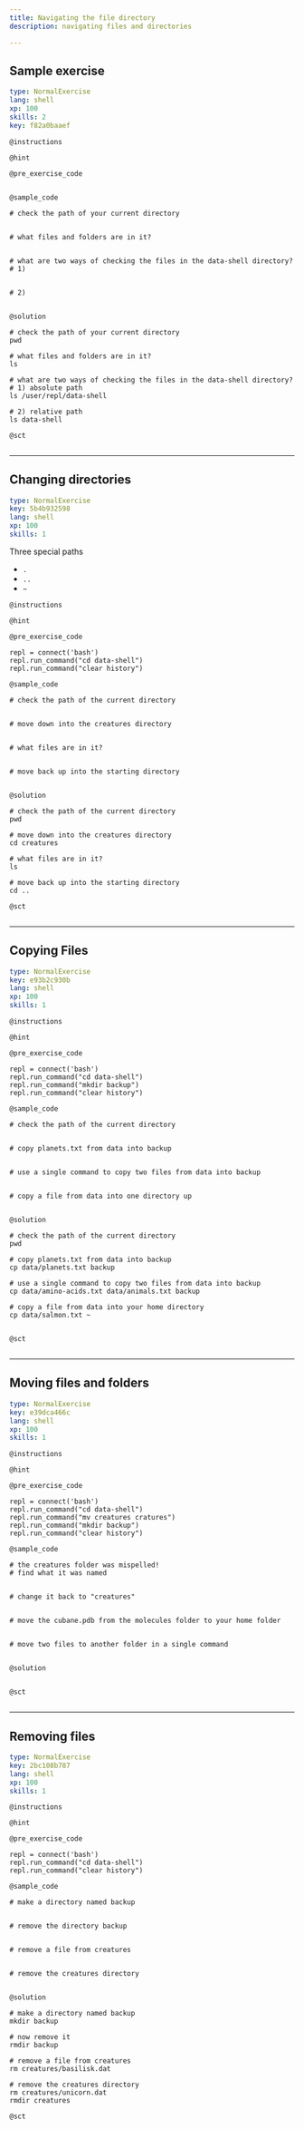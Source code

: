 ```yaml
---
title: Navigating the file directory
description: navigating files and directories

---
```

## Sample exercise

```yaml
type: NormalExercise
lang: shell
xp: 100
skills: 2
key: f82a0baaef
```


`@instructions`

`@hint`

`@pre_exercise_code`
```{python}

```

`@sample_code`
```{shell}
# check the path of your current directory


# what files and folders are in it?


# what are two ways of checking the files in the data-shell directory?
# 1)


# 2)


```

`@solution`
```{shell}
# check the path of your current directory
pwd

# what files and folders are in it?
ls

# what are two ways of checking the files in the data-shell directory?
# 1) absolute path
ls /user/repl/data-shell

# 2) relative path
ls data-shell

```

`@sct`
```{python}

```

---
## Changing directories

```yaml
type: NormalExercise
key: 5b4b932598
lang: shell
xp: 100
skills: 1
```

Three special paths

* `.`
* `..`
* `~`

`@instructions`


`@hint`

`@pre_exercise_code`
```{shell}
repl = connect('bash')
repl.run_command("cd data-shell")
repl.run_command("clear history")
```

`@sample_code`
```{shell}
# check the path of the current directory


# move down into the creatures directory


# what files are in it?


# move back up into the starting directory


```

`@solution`
```{shell}
# check the path of the current directory
pwd

# move down into the creatures directory
cd creatures

# what files are in it?
ls

# move back up into the starting directory
cd ..

```

`@sct`
```{shell}

```

---
## Copying Files

```yaml
type: NormalExercise
key: e93b2c930b
lang: shell
xp: 100
skills: 1
```


`@instructions`

`@hint`

`@pre_exercise_code`
```{shell}
repl = connect('bash')
repl.run_command("cd data-shell")
repl.run_command("mkdir backup")
repl.run_command("clear history")

```

`@sample_code`
```{shell}
# check the path of the current directory


# copy planets.txt from data into backup


# use a single command to copy two files from data into backup


# copy a file from data into one directory up


```

`@solution`
```{shell}
# check the path of the current directory
pwd

# copy planets.txt from data into backup
cp data/planets.txt backup

# use a single command to copy two files from data into backup
cp data/amino-acids.txt data/animals.txt backup

# copy a file from data into your home directory
cp data/salmon.txt ~


```

`@sct`
```{shell}

```

---
## Moving files and folders

```yaml
type: NormalExercise
key: e39dca466c
lang: shell
xp: 100
skills: 1
```


`@instructions`

`@hint`

`@pre_exercise_code`
```{shell}
repl = connect('bash')
repl.run_command("cd data-shell")
repl.run_command("mv creatures cratures")
repl.run_command("mkdir backup")
repl.run_command("clear history")
```

`@sample_code`
```{shell}
# the creatures folder was mispelled!
# find what it was named


# change it back to "creatures"


# move the cubane.pdb from the molecules folder to your home folder


# move two files to another folder in a single command


```

`@solution`
```{shell}

```

`@sct`
```{shell}

```

---
## Removing files

```yaml
type: NormalExercise
key: 2bc108b787
lang: shell
xp: 100
skills: 1
```


`@instructions`

`@hint`

`@pre_exercise_code`
```{shell}
repl = connect('bash')
repl.run_command("cd data-shell")
repl.run_command("clear history")

```

`@sample_code`
```{shell}
# make a directory named backup


# remove the directory backup


# remove a file from creatures


# remove the creatures directory


```

`@solution`
```{shell}
# make a directory named backup
mkdir backup

# now remove it
rmdir backup

# remove a file from creatures
rm creatures/basilisk.dat

# remove the creatures directory
rm creatures/unicorn.dat
rmdir creatures

```

`@sct`
```{shell}

```
